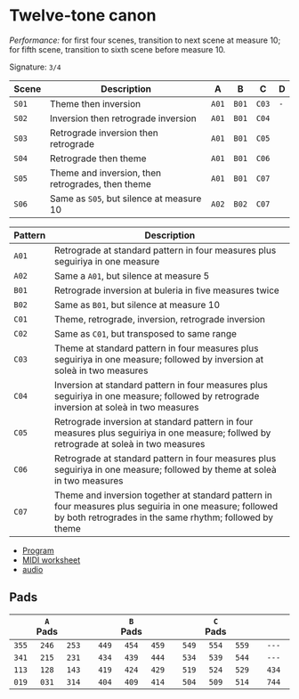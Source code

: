 # Twelve-tone canon

*Performance:* for first four scenes, transition to next scene at measure 10; for fifth scene, transition to sixth scene before measure 10.

Signature: `3/4`

| Scene | Description                                       | A     | B     | C     | D   |
| ----- | ------------------------------------------------- | ----- | ----- | ----- | --- |
| `S01` | Theme then inversion                              | `A01` | `B01` | `C03` | `-` |
| `S02` | Inversion then retrograde inversion               | `A01` | `B01` | `C04` |     |
| `S03` | Retrograde inversion then retrograde              | `A01` | `B01` | `C05` |     |
| `S04` | Retrograde then theme                             | `A01` | `B01` | `C06` |     |
| `S05` | Theme and inversion, then retrogrades, then theme | `A01` | `B01` | `C07` |     |
| `S06` | Same as `S05`, but silence at measure 10          | `A02` | `B02` | `C07` |     |

| Pattern | Description                                                                                                                                                        |
| ------- | ------------------------------------------------------------------------------------------------------------------------------------------------------------------ |
| `A01`   | Retrograde at standard pattern in four measures plus seguiriya in one measure                                                                                      |
| `A02`   | Same a `A01`, but silence at measure 5                                                                                                                             |
| `B01`   | Retrograde inversion at buleria in five measures twice                                                                                                             |
| `B02`   | Same as `B01`, but silence at measure 10                                                                                                                           |
| `C01`   | Theme, retrograde, inversion, retrograde inversion                                                                                                                 |
| `C02`   | Same as `C01`, but transposed to same range                                                                                                                        |
| `C03`   | Theme at standard pattern in four measures plus seguiriya in one measure; followed by inversion at soleà in two measures                                           |
| `C04`   | Inversion at standard pattern in four measures plus seguiriya in one measure; followed by retrograde inversion at soleà in two measures                            |
| `C05`   | Retrograde inversion at standard pattern in four measures plus seguiriya in one measure; follwed by retrograde at soleà in two measures                            |
| `C06`   | Retrograde at standard pattern in four measures plus seguiriya in one measure; followed by theme at soleà in two measures                                          |
| `C07`   | Theme and inversion together at standard pattern in four measures plus seguiria in one measure; followed by both retrogrades in the same rhythm; followed by theme |

- [Program](P05.tar)
- [MIDI worksheet](twelve-tone%20canon.mid)
- [audio](https://ipfs.io/ipfs/QmNPQPyaRJoWVDYZsXzVhX6bHAvPG3hdKFPdtxex3zcfdX)


## Pads

|       | `A` Pads |       |     |       | `B` Pads |       |     |       | `C` Pads |       |     |       | `D` Pads |       |
| :---: | :------: | :---: | :-: | :---: | :------: | :---: | :-: | :---: | :------: | :---: | :-: | :---: | :------: | :---: |
| `355` |  `246`   | `253` |     | `449` |  `454`   | `459` |     | `549` |  `554`   | `559` |     | `---` |  `---`   | `---` |
| `341` |  `215`   | `231` |     | `434` |  `439`   | `444` |     | `534` |  `539`   | `544` |     | `---` |  `---`   | `---` |
| `113` |  `128`   | `143` |     | `419` |  `424`   | `429` |     | `519` |  `524`   | `529` |     | `434` |  `748`   | `---` |
| `019` |  `031`   | `314` |     | `404` |  `409`   | `414` |     | `504` |  `509`   | `514` |     | `744` |  `750`   | `763` |
